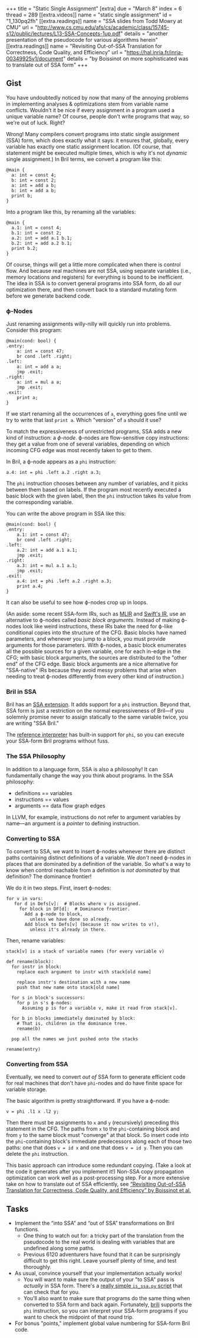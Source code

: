 +++
title = "Static Single Assignment"
[extra]
due = "March 8"
index = 6
thread = 289
[[extra.videos]]
name = "static single assignment"
id = "1_130pq2fh"
[[extra.readings]]
name = "SSA slides from Todd Mowry at CMU"
url = "http://www.cs.cmu.edu/afs/cs/academic/class/15745-s12/public/lectures/L13-SSA-Concepts-1up.pdf"
details = "another presentation of the pseudocode for various algorithms herein"
[[extra.readings]]
name = "Revisiting Out-of-SSA Translation for Correctness, Code Quality, and Efficiency"
url = "https://hal.inria.fr/inria-00349925v1/document"
details = "by Boissinot on more sophisticated was to translate out of SSA form"
+++
## Gist

You have undoubtedly noticed by now that many of the annoying problems in implementing analyses & optimizations stem from variable name conflicts.
Wouldn't it be nice if every assignment in a program used a unique variable name?
Of course, people don't write programs that way, so we're out of luck.
Right?

Wrong! Many compilers convert programs into static single assignment (SSA) form, which does exactly what it says: it ensures that, globally, every variable has exactly one static assignment location.
(Of course, that statement might be executed multiple times, which is why it's not *dynamic* single assignment.)
In Bril terms, we convert a program like this:

    @main {
      a: int = const 4;
      b: int = const 2;
      a: int = add a b;
      b: int = add a b;
      print b;
    }

Into a program like this, by renaming all the variables:

    @main {
      a.1: int = const 4;
      b.1: int = const 2;
      a.2: int = add a.1 b.1;
      b.2: int = add a.2 b.1;
      print b.2;
    }

Of course, things will get a little more complicated when there is control flow.
And because real machines are not SSA, using separate variables (i.e., memory locations and registers) for everything is bound to be inefficient.
The idea in SSA is to convert general programs into SSA form, do all our optimization there, and then convert back to a standard mutating form before we generate backend code.

### ϕ-Nodes

Just renaming assignments willy-nilly will quickly run into problems.
Consider this program:

    @main(cond: bool) {
    .entry:
        a: int = const 47;
        br cond .left .right;
    .left:
        a: int = add a a;
        jmp .exit;
    .right:
        a: int = mul a a;
        jmp .exit;
    .exit:
        print a;
    }

If we start renaming all the occurrences of `a`, everything goes fine until we try to write that last `print a`.
Which "version" of `a` should it use?

To match the expressiveness of unrestricted programs, SSA adds a new kind of instruction: a *ϕ-node*.
ϕ-nodes are flow-sensitive copy instructions: they get a value from one of several variables, depending on which incoming CFG edge was most recently taken to get to them.

In Bril, a ϕ-node appears as a `phi` instruction:

    a.4: int = phi .left a.2 .right a.3;

The `phi` instruction chooses between any number of variables, and it picks between them based on labels.
If the program most recently executed a basic block with the given label, then the `phi` instruction takes its value from the corresponding variable.

You can write the above program in SSA like this:

    @main(cond: bool) {
    .entry:
        a.1: int = const 47;
        br cond .left .right;
    .left:
        a.2: int = add a.1 a.1;
        jmp .exit;
    .right:
        a.3: int = mul a.1 a.1;
        jmp .exit;
    .exit:
        a.4: int = phi .left a.2 .right a.3;
        print a.4;
    }

It can also be useful to see how ϕ-nodes crop up in loops.

(An aside: some recent SSA-form IRs, such as [MLIR][] and [Swift's IR][sil], use an alternative to ϕ-nodes called *basic block arguments*.
Instead of making ϕ-nodes look like weird instructions, these IRs bake the need for ϕ-like conditional copies into the structure of the CFG.
Basic blocks have named parameters, and whenever you jump to a block, you must provide arguments for those parameters.
With ϕ-nodes, a basic block enumerates all the possible sources for a given variable, one for each in-edge in the CFG;
with basic block arguments, the sources are distributed to the "other end" of the CFG edge.
Basic block arguments are a nice alternative for "SSA-native" IRs because they avoid messy problems that arise when needing to treat ϕ-nodes differently from every other kind of instruction.)

[mlir]: https://mlir.llvm.org
[sil]: https://github.com/apple/swift/blob/main/docs/SIL.rst

### Bril in SSA

Bril has an [SSA extension][bril-ssa].
It adds support for a `phi` instruction.
Beyond that, SSA form is just a restriction on the normal expressiveness of Bril—if you solemnly promise never to assign statically to the same variable twice, you are writing "SSA Bril."

The [reference interpreter][brili] has built-in support for `phi`, so you can execute your SSA-form Bril programs without fuss.

[bril-ssa]: https://capra.cs.cornell.edu/bril/lang/ssa.html
[brili]: https://capra.cs.cornell.edu/bril/tools/interp.html

### The SSA Philosophy

In addition to a language form, SSA is also a philosophy!
It can fundamentally change the way you think about programs.
In the SSA philosophy:

* definitions == variables
* instructions == values
* arguments == data flow graph edges

In LLVM, for example, instructions do not refer to argument variables by name—an argument is a *pointer* to defining instruction.

### Converting to SSA

To convert to SSA, we want to insert ϕ-nodes whenever there are distinct paths containing distinct definitions of a variable.
We *don't* need ϕ-nodes in places that are dominated by a definition of the variable.
So what's a way to know when control reachable from a definition is *not dominated* by that definition?
The dominance frontier!

We do it in two steps.
First, insert ϕ-nodes:

    for v in vars:
       for d in Defs[v]:  # Blocks where v is assigned.
         for block in DF[d]:  # Dominance frontier.
           Add a ϕ-node to block,
             unless we have done so already.
           Add block to Defs[v] (because it now writes to v!),
             unless it's already in there.

Then, rename variables:

    stack[v] is a stack of variable names (for every variable v)

    def rename(block):
      for instr in block:
        replace each argument to instr with stack[old name]

        replace instr's destination with a new name
        push that new name onto stack[old name]

      for s in block's successors:
        for p in s's ϕ-nodes:
          Assuming p is for a variable v, make it read from stack[v].

      for b in blocks immediately dominated by block:
        # That is, children in the dominance tree.
        rename(b)

      pop all the names we just pushed onto the stacks

    rename(entry)

### Converting from SSA

Eventually, we need to convert *out of* SSA form to generate efficient code for real machines that don't have `phi`-nodes and do have finite space for variable storage.

The basic algorithm is pretty straightforward.
If you have a ϕ-node:

    v = phi .l1 x .l2 y;

Then there must be assignments to `x` and `y` (recursively) preceding this statement in the CFG.
The paths from `x` to the `phi`-containing block and from `y` to the same block must "converge" at that block.
So insert code into the `phi`-containing block's immediate predecessors along each of those two paths:
one that does `v = id x` and one that does `v = id y`.
Then you can delete the `phi` instruction.

This basic approach can introduce some redundant copying.
(Take a look at the code it generates after you implement it!)
Non-SSA copy propagation optimization can work well as a post-processing step.
For a more extensive take on how to translate out of SSA efficiently, see [“Revisiting Out-of-SSA Translation for Correctness, Code Quality, and Efficiency” by Boissinot et al.][boissinot]

[boissinot]: https://hal.inria.fr/inria-00349925v1/document

## Tasks

* Implement the “into SSA” and “out of SSA” transformations on Bril functions.
    * One thing to watch out for: a tricky part of the translation from the pseudocode to the real world is dealing with variables that are undefined along some paths.
    * Previous 6120 adventurers have found that it can be surprisingly difficult to get this right. Leave yourself plenty of time, and test thoroughly.
* As usual, convince yourself that your implementation actually works!
    * You will want to make sure the output of your "to SSA" pass is _actually_ in SSA form. There's a [really simple `is_ssa.py` script][is_ssa] that can check that for you.
    * You'll also want to make sure that programs do the same thing when converted to SSA form and back again. Fortunately, [brili][] supports the `phi` instruction, so you can interpret your SSA-form programs if you want to check the midpoint of that round trip.
* For bonus "points," implement global value numbering for SSA-form Bril code.

[is_ssa]: https://github.com/sampsyo/bril/blob/main/examples/is_ssa.py
